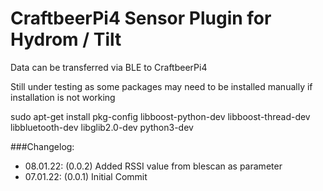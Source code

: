 # CraftbeerPi4 Sensor Plugin for Hydrom / Tilt

Data can be transferred via BLE to CraftbeerPi4

Still under testing as some packages may need to be installed manually if installation is not working


sudo apt-get install pkg-config libboost-python-dev libboost-thread-dev libbluetooth-dev libglib2.0-dev python3-dev

###Changelog:

- 08.01.22: (0.0.2) Added RSSI value from blescan as parameter
- 07.01.22: (0.0.1) Initial Commit

